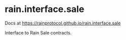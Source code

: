 # rain.interface.sale

Docs at https://rainprotocol.github.io/rain.interface.sale

Interface to Rain Sale contracts.